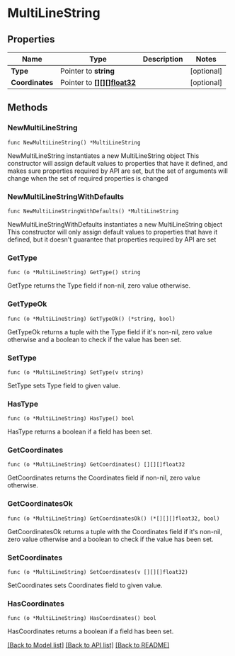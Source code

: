# MultiLineString

## Properties

Name | Type | Description | Notes
------------ | ------------- | ------------- | -------------
**Type** | Pointer to **string** |  | [optional] 
**Coordinates** | Pointer to [**[][][]float32**]([][]float32.md) |  | [optional] 

## Methods

### NewMultiLineString

`func NewMultiLineString() *MultiLineString`

NewMultiLineString instantiates a new MultiLineString object
This constructor will assign default values to properties that have it defined,
and makes sure properties required by API are set, but the set of arguments
will change when the set of required properties is changed

### NewMultiLineStringWithDefaults

`func NewMultiLineStringWithDefaults() *MultiLineString`

NewMultiLineStringWithDefaults instantiates a new MultiLineString object
This constructor will only assign default values to properties that have it defined,
but it doesn't guarantee that properties required by API are set

### GetType

`func (o *MultiLineString) GetType() string`

GetType returns the Type field if non-nil, zero value otherwise.

### GetTypeOk

`func (o *MultiLineString) GetTypeOk() (*string, bool)`

GetTypeOk returns a tuple with the Type field if it's non-nil, zero value otherwise
and a boolean to check if the value has been set.

### SetType

`func (o *MultiLineString) SetType(v string)`

SetType sets Type field to given value.

### HasType

`func (o *MultiLineString) HasType() bool`

HasType returns a boolean if a field has been set.

### GetCoordinates

`func (o *MultiLineString) GetCoordinates() [][][]float32`

GetCoordinates returns the Coordinates field if non-nil, zero value otherwise.

### GetCoordinatesOk

`func (o *MultiLineString) GetCoordinatesOk() (*[][][]float32, bool)`

GetCoordinatesOk returns a tuple with the Coordinates field if it's non-nil, zero value otherwise
and a boolean to check if the value has been set.

### SetCoordinates

`func (o *MultiLineString) SetCoordinates(v [][][]float32)`

SetCoordinates sets Coordinates field to given value.

### HasCoordinates

`func (o *MultiLineString) HasCoordinates() bool`

HasCoordinates returns a boolean if a field has been set.


[[Back to Model list]](../README.md#documentation-for-models) [[Back to API list]](../README.md#documentation-for-api-endpoints) [[Back to README]](../README.md)


